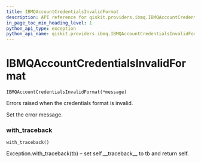```yaml
---
title: IBMQAccountCredentialsInvalidFormat
description: API reference for qiskit.providers.ibmq.IBMQAccountCredentialsInvalidFormat
in_page_toc_min_heading_level: 1
python_api_type: exception
python_api_name: qiskit.providers.ibmq.IBMQAccountCredentialsInvalidFormat
---
```


# IBMQAccountCredentialsInvalidFormat

<span id="qiskit.providers.ibmq.IBMQAccountCredentialsInvalidFormat" />

`IBMQAccountCredentialsInvalidFormat(*message)`

Errors raised when the credentials format is invalid.

Set the error message.

### with\_traceback

<span id="qiskit.providers.ibmq.IBMQAccountCredentialsInvalidFormat.with_traceback" />

`with_traceback()`

Exception.with\_traceback(tb) – set self.\_\_traceback\_\_ to tb and return self.

